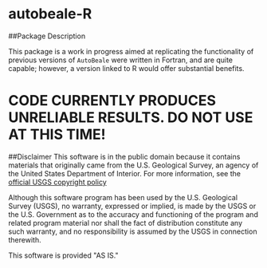 autobeale-R
===

##Package Description

This package is a work in progress aimed at replicating the functionality of previous versions of `AutoBeale` were written in Fortran, and are quite capable; however, a version linked to R would offer substantial benefits.

# CODE CURRENTLY PRODUCES UNRELIABLE RESULTS. DO NOT USE AT THIS TIME!

##Disclaimer
This software is in the public domain because it contains materials that originally came from the U.S. Geological Survey, an agency of the United States Department of Interior. For more information, see the [official USGS copyright policy](https://www.usgs.gov/visual-id/credit_usgs.html#copyright/ "official USGS copyright policy")

Although this software program has been used by the U.S. Geological Survey (USGS), no warranty, expressed or implied, is made by the USGS or the U.S. Government as to the accuracy and functioning of the program and related program material nor shall the fact of distribution constitute any such warranty, and no responsibility is assumed by the USGS in connection therewith.

This software is provided "AS IS."



